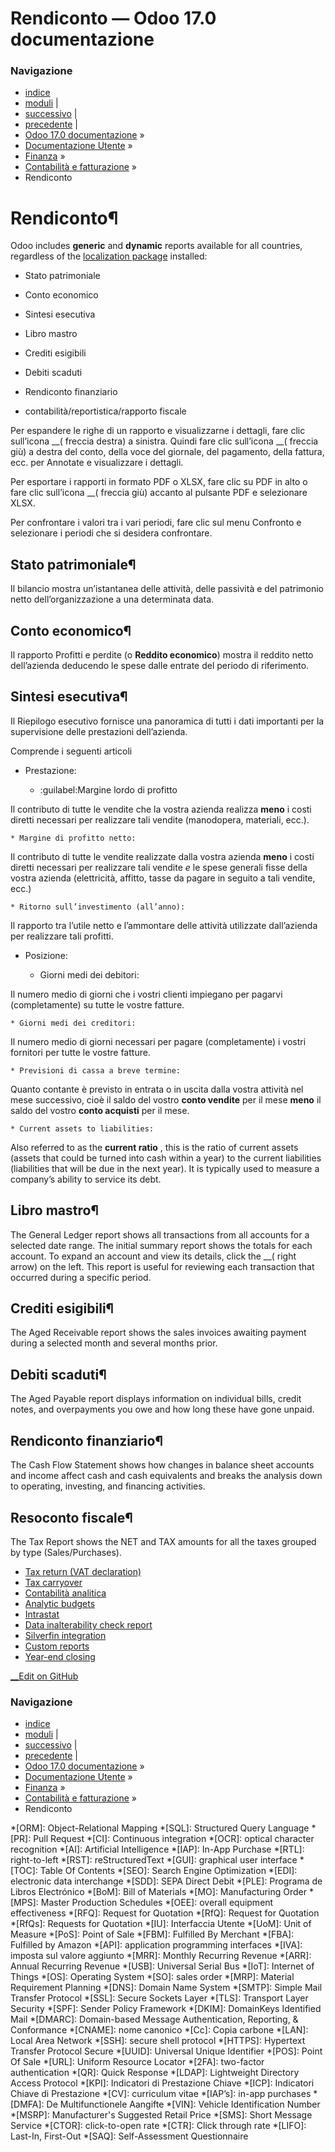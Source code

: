 # Rendiconto — Odoo 17.0 documentazione

### Navigazione

  * [indice](../../../genindex.html "Indice generale")
  * [moduli](../../../py-modindex.html "Indice del modulo Python") |
  * [successivo](reporting/tax_returns.html "Tax return \(VAT declaration\)") |
  * [precedente](bank/foreign_currency.html "Gestire un conto bancario in una valuta straniera") |
  * [Odoo 17.0 documentazione](../../../index-2.html) »
  * [Documentazione Utente](../../../applications.html) »
  * [Finanza](../../finance.html) »
  * [Contabilità e fatturazione](../accounting.html) »
  * Rendiconto



# Rendiconto¶

Odoo includes **generic** and **dynamic** reports available for all countries, regardless of the [localization package](../fiscal_localizations.html) installed:

  * Stato patrimoniale

  * Conto economico

  * Sintesi esecutiva

  * Libro mastro

  * Crediti esigibili

  * Debiti scaduti

  * Rendiconto finanziario

  * contabilità/reportistica/rapporto fiscale




Per espandere le righe di un rapporto e visualizzarne i dettagli, fare clic sull’icona __( freccia destra) a sinistra. Quindi fare clic sull’icona __( freccia giù) a destra del conto, della voce del giornale, del pagamento, della fattura, ecc. per Annotate e visualizzare i dettagli.

Per esportare i rapporti in formato PDF o XLSX, fare clic su PDF in alto o fare clic sull’icona __( freccia giù) accanto al pulsante PDF e selezionare XLSX.

Per confrontare i valori tra i vari periodi, fare clic sul menu Confronto e selezionare i periodi che si desidera confrontare.

## Stato patrimoniale¶

Il bilancio mostra un’istantanea delle attività, delle passività e del patrimonio netto dell’organizzazione a una determinata data.

## Conto economico¶

Il rapporto Profitti e perdite (o **Reddito economico**) mostra il reddito netto dell’azienda deducendo le spese dalle entrate del periodo di riferimento.

## Sintesi esecutiva¶

Il Riepilogo esecutivo fornisce una panoramica di tutti i dati importanti per la supervisione delle prestazioni dell’azienda.

Comprende i seguenti articoli

  * Prestazione:
    
    * :guilabel:Margine lordo di profitto
    

Il contributo di tutte le vendite che la vostra azienda realizza **meno** i costi diretti necessari per realizzare tali vendite (manodopera, materiali, ecc.).

    * Margine di profitto netto:
    

Il contributo di tutte le vendite realizzate dalla vostra azienda **meno** i costi diretti necessari per realizzare tali vendite _e_ le spese generali fisse della vostra azienda (elettricità, affitto, tasse da pagare in seguito a tali vendite, ecc.)

    * Ritorno sull’investimento (all’anno):
    

Il rapporto tra l’utile netto e l’ammontare delle attività utilizzate dall’azienda per realizzare tali profitti.

  * Posizione:
    
    * Giorni medi dei debitori:
    

Il numero medio di giorni che i vostri clienti impiegano per pagarvi (completamente) su tutte le vostre fatture.

    * Giorni medi dei creditori:
    

Il numero medio di giorni necessari per pagare (completamente) i vostri fornitori per tutte le vostre fatture.

    * Previsioni di cassa a breve termine:
    

Quanto contante è previsto in entrata o in uscita dalla vostra attività nel mese successivo, cioè il saldo del vostro **conto vendite** per il mese **meno** il saldo del vostro **conto acquisti** per il mese.

    * Current assets to liabilities:
    

Also referred to as the **current ratio** , this is the ratio of current assets (assets that could be turned into cash within a year) to the current liabilities (liabilities that will be due in the next year). It is typically used to measure a company’s ability to service its debt.




## Libro mastro¶

The General Ledger report shows all transactions from all accounts for a selected date range. The initial summary report shows the totals for each account. To expand an account and view its details, click the __( right arrow) on the left. This report is useful for reviewing each transaction that occurred during a specific period.

## Crediti esigibili¶

The Aged Receivable report shows the sales invoices awaiting payment during a selected month and several months prior.

## Debiti scaduti¶

The Aged Payable report displays information on individual bills, credit notes, and overpayments you owe and how long these have gone unpaid.

## Rendiconto finanziario¶

The Cash Flow Statement shows how changes in balance sheet accounts and income affect cash and cash equivalents and breaks the analysis down to operating, investing, and financing activities.

## Resoconto fiscale¶

The Tax Report shows the NET and TAX amounts for all the taxes grouped by type (Sales/Purchases).

  * [Tax return (VAT declaration)](reporting/tax_returns.html)
  * [Tax carryover](reporting/tax_carryover.html)
  * [Contabilità analitica](reporting/analytic_accounting.html)
  * [Analytic budgets](reporting/budget.html)
  * [Intrastat](reporting/intrastat.html)
  * [Data inalterability check report](reporting/data_inalterability.html)
  * [Silverfin integration](reporting/silverfin.html)
  * [Custom reports](reporting/customize.html)
  * [Year-end closing](reporting/year_end.html)



[ __Edit on GitHub](https://github.com/odoo/documentation/edit/17.0/content/applications/finance/accounting/reporting.rst)

### Navigazione

  * [indice](../../../genindex.html "Indice generale")
  * [moduli](../../../py-modindex.html "Indice del modulo Python") |
  * [successivo](reporting/tax_returns.html "Tax return \(VAT declaration\)") |
  * [precedente](bank/foreign_currency.html "Gestire un conto bancario in una valuta straniera") |
  * [Odoo 17.0 documentazione](../../../index-2.html) »
  * [Documentazione Utente](../../../applications.html) »
  * [Finanza](../../finance.html) »
  * [Contabilità e fatturazione](../accounting.html) »
  * Rendiconto


  *[ORM]: Object-Relational Mapping
  *[SQL]: Structured Query Language
  *[PR]: Pull Request
  *[CI]: Continuous integration
  *[OCR]: optical character recognition
  *[AI]: Artificial Intelligence
  *[IAP]: In-App Purchase
  *[RTL]: right-to-left
  *[RST]: reStructuredText
  *[GUI]: graphical user interface
  *[TOC]: Table Of Contents
  *[SEO]: Search Engine Optimization
  *[EDI]: electronic data interchange
  *[SDD]: SEPA Direct Debit
  *[PLE]: Programa de Libros Electrónico
  *[BoM]: Bill of Materials
  *[MO]: Manufacturing Order
  *[MPS]: Master Production Schedules
  *[OEE]: overall equipment effectiveness
  *[RFQ]: Request for Quotation
  *[RfQ]: Request for Quotation
  *[RfQs]: Requests for Quotation
  *[IU]: Interfaccia Utente
  *[UoM]: Unit of Measure
  *[PoS]: Point of Sale
  *[FBM]: Fulfilled By Merchant
  *[FBA]: Fulfilled by Amazon
  *[API]: application programming interfaces
  *[IVA]: imposta sul valore aggiunto
  *[MRR]: Monthly Recurring Revenue
  *[ARR]: Annual Recurring Revenue
  *[USB]: Universal Serial Bus
  *[IoT]: Internet of Things
  *[OS]: Operating System
  *[SO]: sales order
  *[MRP]: Material Requirement Planning
  *[DNS]: Domain Name System
  *[SMTP]: Simple Mail Transfer Protocol
  *[SSL]: Secure Sockets Layer
  *[TLS]: Transport Layer Security
  *[SPF]: Sender Policy Framework
  *[DKIM]: DomainKeys Identified Mail
  *[DMARC]: Domain-based Message Authentication, Reporting, & Conformance
  *[CNAME]: nome canonico
  *[Cc]: Copia carbone
  *[LAN]: Local Area Network
  *[SSH]: secure shell protocol
  *[HTTPS]: Hypertext Transfer Protocol Secure
  *[UUID]: Universal Unique Identifier
  *[POS]: Point Of Sale
  *[URL]: Uniform Resource Locator
  *[2FA]: two-factor authentication
  *[QR]: Quick Response
  *[LDAP]: Lightweight Directory Access Protocol
  *[KPI]: Indicatori di Prestazione Chiave
  *[ICP]: Indicatori Chiave di Prestazione
  *[CV]: curriculum vitae
  *[IAP’s]: in-app purchases
  *[DMFA]: De Multifunctionele Aangifte
  *[VIN]: Vehicle Identification Number
  *[MSRP]: Manufacturer's Suggested Retail Price
  *[SMS]: Short Message Service
  *[CTOR]: click-to-open rate
  *[CTR]: Click through rate
  *[LIFO]: Last-In, First-Out
  *[SAQ]: Self-Assessment Questionnaire